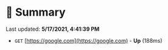 # 📖 Summary
Last updated: **5/17/2021, 4:41:39 PM**

- `GET` [https://google.com](https://google.com) - **Up** (188ms)
